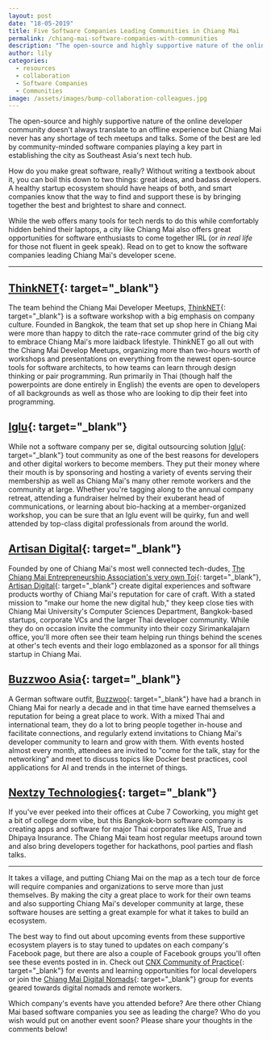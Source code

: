 ```yaml
---
layout: post
date: "18-05-2019"
title: Five Software Companies Leading Communities in Chiang Mai
permalink: /chiang-mai-software-companies-with-communities
description: "The open-source and highly supportive nature of the online developer community doesn't always translate to\_an offline experience but Chiang Mai never has any shortage of tech meetups and talks. Some of the best are led by community-minded software companies playing a key part in establishing the city as Southeast Asia's next tech hub."
author: lily
categories:
  - resources
  - collaboration
  - Software Companies
  - Communities
image: /assets/images/bump-collaboration-colleagues.jpg
---
```


The open-source and highly supportive nature of the online developer community doesn't always translate to an offline experience but Chiang Mai never has any shortage of tech meetups and talks. Some of the best are led by community-minded software companies playing a key part in establishing the city as Southeast Asia's next tech hub.

How do you make great software, really? Without writing a textbook about it, you can boil this down to two things: great ideas, and badass developers. A healthy startup ecosystem should have heaps of both, and smart companies know that the way to find and support these is by bringing together the best and brightest to share and connect.

While the web offers many tools for tech nerds to do this while comfortably hidden behind their laptops, a city like Chiang Mai also offers great opportunities for software enthusiasts to come together IRL (or *in real life* for those not fluent in geek speak). Read on to get to know the software companies leading Chiang Mai's developer scene.

---

## [ThinkNET](https://www.thinknet.co.th/){: target="_blank"}

The team behind the Chiang Mai Developer Meetups, [ThinkNET](https://www.thinknet.co.th/){: target="_blank"} is a software workshop with a big emphasis on company culture. Founded in Bangkok, the team that set up shop here in Chiang Mai were more than happy to ditch the rate-race commuter grind of the big city to embrace Chiang Mai's more laidback lifestyle. ThinkNET go all out with the Chiang Mai Develop Meetups, organizing more than two-hours worth of workshops and presentations on everything from the newest open-source tools for software architects, to how teams can learn through design thinking or pair programming. Run primarily in Thai (though half the powerpoints are done entirely in English) the events are open to developers of all backgrounds as well as those who are looking to dip their feet into programming.

## [Iglu](https://iglu.net/){: target="_blank"}

While not a software company per se, digital outsourcing solution [Iglu](https://iglu.net/){: target="_blank"} tout community as one of the best reasons for developers and other digital workers to become members. They put their money where their mouth is by sponsoring and hosting a variety of events serving their membership as well as Chiang Mai's many other remote workers and the community at large. Whether you're tagging along to the annual company retreat, attending a fundraiser helmed by their exuberant head of communications, or learning about bio-hacking at a member-organized workshop, you can be sure that an Iglu event will be quirky, fun and well attended by top-class digital professionals from around the world.

## [Artisan Digital](https://artisan.co.th/){: target="_blank"}

Founded by one of Chiang Mai's most well connected tech-dudes, [The Chiang Mai Entrepreneurship Association's very own Toi](https://www.facebook.com/ChiangMaiEntrepreneurs/photos/a.235733746973347/336577546888966/?type=3&amp;theater){: target="_blank"}, [Artisan Digital](https://artisan.co.th){: target="_blank"} create digital experiences and software products worthy of Chiang Mai's reputation for care of craft. With a stated mission to "make our home the new digital hub," they keep close ties with Chiang Mai University's Computer Sciences Department, Bangkok-based startups, corporate VCs and the larger Thai developer community. While they do on occasion invite the community into their cozy Sirimankalajarn office, you'll more often see their team helping run things behind the scenes at other's tech events and their logo emblazoned as a sponsor for all things startup in Chiang Mai.

## [Buzzwoo Asia](https://www.buzzwoo.de/){: target="_blank"}

A German software outfit, [Buzzwoo](https://www.buzzwoo.de/){: target="_blank"} have had a branch in Chiang Mai for nearly a decade and in that time have earned themselves a reputation for being a great place to work. With a mixed Thai and international team, they do a lot to bring people together in-house and facilitate connections, and regularly extend invitations to Chiang Mai's developer community to learn and grow with them. With events hosted almost every month, attendees are invited to "come for the talk, stay for the networking" and meet to discuss topics like Docker best practices, cool applications for AI and trends in the internet of things.

## [Nextzy Technologies](https://nextzy.me/){: target="_blank"}

If you've ever peeked into their offices at Cube 7 Coworking, you might get a bit of college dorm vibe, but this Bangkok-born software company is creating apps and software for major Thai corporates like AIS, True and Dhipaya Insurance. The Chiang Mai team host regular meetups around town and also bring developers together for hackathons, pool parties and flash talks.

---

It takes a village, and putting Chiang Mai on the map as a tech tour de force will require companies and organizations to serve more than just themselves. By making the city a great place to work for their own teams and also supporting Chiang Mai's developer community at large, these software houses are setting a great example for what it takes to build an ecosystem.

The best way to find out about upcoming events from these supportive ecosystem players is to stay tuned to updates on each company's Facebook page, but there are also a couple of Facebook groups you'll often see these events posted in in. Check out [CNX Community of Practice](https://www.facebook.com/groups/184800808563484/events/){: target="_blank"} for events and learning opportunities for local developers or join the [Chiang Mai Digital Nomads](https://www.facebook.com/groups/cmnomads/events/){: target="_blank"} group for events geared towards digital nomads and remote workers.

Which company's events have you attended before? Are there other Chiang Mai based software companies you see as leading the charge? Who do you wish would put on another event soon? Please share your thoughts in the comments below!